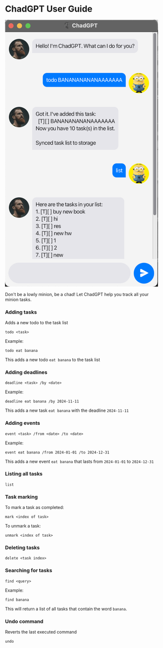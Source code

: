 # ChadGPT User Guide

![app.png](app.png)

Don't be a lowly minion, be a chad! Let ChadGPT help you track all your minion tasks.

### Adding tasks
Adds a new todo to the task list
```
todo <task>
```
Example:
```
todo eat banana
```
This adds a new todo `eat banana` to the task list

### Adding deadlines
```
deadline <task> /by <date>
```
Example:
```
deadline eat banana /by 2024-11-11
```
This adds a new task `eat banana` with the deadline `2024-11-11`

### Adding events
```
event <task> /from <date> /to <date>
```
Example:
```
event eat banana /from 2024-01-01 /to 2024-12-31
```
This adds a new event `eat banana` that lasts from `2024-01-01` to `2024-12-31`

### Listing all tasks
```
list
```

### Task marking
To mark a task as completed:
```
mark <index of task>
```

To unmark a task: 
```
unmark <index of task>
```

### Deleting tasks
```
delete <task index>
```

### Searching for tasks
```
find <query>
```
Example:
```
find banana
```
This will return a list of all tasks that contain the word `banana`.

### Undo command
Reverts the last executed command
```
undo
```